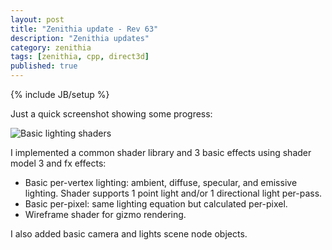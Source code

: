 ```yaml
---
layout: post
title: "Zenithia update - Rev 63"
description: "Zenithia updates"
category: zenithia
tags: [zenithia, cpp, direct3d]
published: true
---
```

{% include JB/setup %}

Just a quick screenshot showing some progress:

![Basic lighting shaders]({{site.baseurl}}assets/screenshots/zenithia/zenithia_7102013_1.jpg)

I implemented a common shader library and 3 basic effects using shader model 3 and fx effects: 
- Basic per-vertex lighting: ambient, diffuse, specular, and emissive lighting. Shader supports 1 point light and/or 1 directional light per-pass.
- Basic per-pixel: same lighting equation but calculated per-pixel.
- Wireframe shader for gizmo rendering.

I also added basic camera and lights scene node objects.

